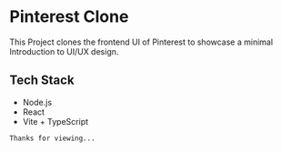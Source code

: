 # Pinterest Clone

This Project clones the frontend UI of Pinterest to showcase a minimal Introduction to UI/UX design.

## Tech Stack

* Node.js
* React
* Vite + TypeScript

`Thanks for viewing...`